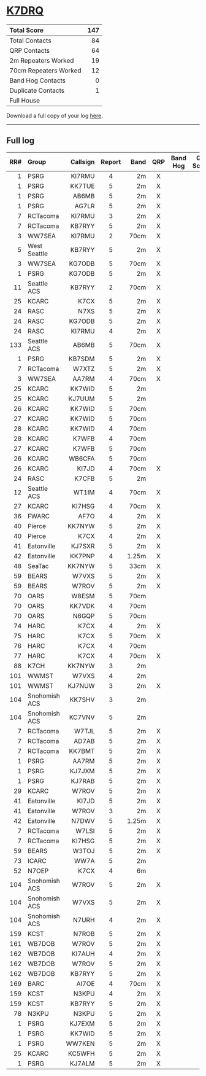 # [K7DRQ](https://www.qrz.com/db/K7DRQ)

| Total Score           |   147 |
|:----------------------|------:|
| Total Contacts        |    84 |
| QRP Contacts          |    64 |
| 2m Repeaters Worked   |    19 |
| 70cm Repeaters Worked |    12 |
| Band Hog Contacts     |     0 |
| Duplicate Contacts    |     1 |
| Full House            |       |

Download a full copy of your log [here](/results/K7DRQ/log.csv).

---

## Full log


|   RR# | Group         |   Callsign |  Report  |   Band |  QRP  |  Band Hog  |   QSO Score |
|------:|:--------------|-----------:|:--------:|-------:|:-----:|:----------:|------------:|
|     1 | PSRG          |     KI7RMU |    4     |     2m |   X   |            |           2 |
|     1 | PSRG          |     KK7TUE |    5     |     2m |   X   |            |           2 |
|     1 | PSRG          |      AB6MB |    5     |     2m |   X   |            |           2 |
|     1 | PSRG          |      AG7LR |    5     |     2m |   X   |            |           2 |
|     7 | RCTacoma      |     KI7RMU |    3     |     2m |   X   |            |           2 |
|     7 | RCTacoma      |     KB7RYY |    5     |     2m |   X   |            |           2 |
|     3 | WW7SEA        |     KI7RMU |    2     |   70cm |   X   |            |           2 |
|     5 | West Seattle  |     KB7RYY |    5     |     2m |   X   |            |           2 |
|     3 | WW7SEA        |     KG7ODB |    5     |   70cm |   X   |            |           2 |
|     1 | PSRG          |     KG7ODB |    5     |     2m |   X   |            |           2 |
|    11 | Seattle ACS   |     KB7RYY |    2     |   70cm |   X   |            |           2 |
|    25 | KCARC         |       K7CX |    5     |     2m |   X   |            |           2 |
|    24 | RASC          |       N7XS |    5     |     2m |   X   |            |           2 |
|    24 | RASC          |     KG7ODB |    5     |     2m |   X   |            |           2 |
|    24 | RASC          |     KI7RMU |    4     |     2m |   X   |            |           2 |
|   133 | Seattle ACS   |      AB6MB |    5     |   70cm |   X   |            |           2 |
|     1 | PSRG          |     KB7SDM |    5     |     2m |   X   |            |           2 |
|     7 | RCTacoma      |      W7XTZ |    5     |     2m |   X   |            |           2 |
|     3 | WW7SEA        |      AA7RM |    4     |   70cm |   X   |            |           2 |
|    25 | KCARC         |     KK7WID |    5     |     2m |       |            |           1 |
|    25 | KCARC         |     KJ7UUM |    5     |     2m |       |            |           1 |
|    26 | KCARC         |     KK7WID |    5     |   70cm |       |            |           1 |
|    27 | KCARC         |     KK7WID |    5     |   70cm |       |            |           1 |
|    28 | KCARC         |     KK7WID |    4     |   70cm |       |            |           1 |
|    28 | KCARC         |      K7WFB |    4     |   70cm |       |            |           1 |
|    27 | KCARC         |      K7WFB |    5     |   70cm |       |            |           1 |
|    26 | KCARC         |     WB6CFA |    5     |   70cm |       |            |           1 |
|    26 | KCARC         |      KI7JD |    4     |   70cm |   X   |            |           2 |
|    24 | RASC          |      K7CFB |    5     |     2m |       |            |           1 |
|    12 | Seattle ACS   |      WT1IM |    4     |   70cm |   X   |            |           2 |
|    27 | KCARC         |     KI7HSG |    4     |   70cm |   X   |            |           2 |
|    36 | FWARC         |       AF7O |    4     |     2m |   X   |            |           2 |
|    40 | Pierce        |     KK7NYW |    5     |     2m |   X   |            |           2 |
|    40 | Pierce        |       K7CX |    4     |     2m |   X   |            |           2 |
|    41 | Eatonville    |     KJ7SXR |    5     |     2m |   X   |            |           2 |
|    42 | Eatonville    |     KK7PNP |    4     |  1.25m |   X   |            |           2 |
|    48 | SeaTac        |     KK7NYW |    5     |   33cm |   X   |            |           2 |
|    59 | BEARS         |      W7VXS |    5     |     2m |   X   |            |           2 |
|    59 | BEARS         |      W7ROV |    5     |     2m |   X   |            |           2 |
|    70 | OARS          |      W8ESM |    5     |   70cm |       |            |           1 |
|    70 | OARS          |     KK7VDK |    4     |   70cm |       |            |           1 |
|    70 | OARS          |      N6GQP |    5     |   70cm |       |            |           1 |
|    74 | HARC          |       K7CX |    4     |     2m |   X   |            |           2 |
|    75 | HARC          |       K7CX |    5     |   70cm |   X   |            |           2 |
|    76 | HARC          |       K7CX |    4     |   70cm |       |            |           1 |
|    77 | HARC          |       K7CX |    4     |   70cm |   X   |            |           2 |
|    88 | K7CH          |     KK7NYW |    3     |     2m |       |            |           1 |
|   101 | WWMST         |      W7VXS |    4     |     2m |       |            |           1 |
|   101 | WWMST         |     KJ7NUW |    3     |     2m |   X   |            |           2 |
|   104 | Snohomish ACS |     KK7SHV |    3     |     2m |       |            |           1 |
|   104 | Snohomish ACS |     KC7VNV |    5     |     2m |       |            |           1 |
|     7 | RCTacoma      |      W7TJL |    5     |     2m |   X   |            |           2 |
|     7 | RCTacoma      |      AD7AB |    5     |     2m |   X   |            |           2 |
|     7 | RCTacoma      |     KK7BMT |    5     |     2m |   X   |            |           2 |
|     1 | PSRG          |      AA7RM |    5     |     2m |   X   |            |           2 |
|     1 | PSRG          |     KJ7JXM |    5     |     2m |   X   |            |           2 |
|     1 | PSRG          |     KJ7RAB |    5     |     2m |   X   |            |           2 |
|    29 | KCARC         |      W7ROV |    5     |     2m |   X   |            |           2 |
|    41 | Eatonville    |      KI7JD |    5     |     2m |   X   |            |           2 |
|    41 | Eatonville    |      W7ROV |    3     |     2m |   X   |            |           2 |
|    42 | Eatonville    |      N7DWV |    5     |  1.25m |   X   |            |           2 |
|     7 | RCTacoma      |      W7LSI |    5     |     2m |   X   |            |           2 |
|     7 | RCTacoma      |     KI7HSG |    5     |     2m |   X   |            |           2 |
|    59 | BEARS         |      W3TOJ |    5     |     2m |   X   |            |           2 |
|    73 | ICARC         |       WW7A |    5     |     2m |       |            |           1 |
|    52 | N7OEP         |       K7CX |    4     |     6m |       |            |           1 |
|   104 | Snohomish ACS |      W7ROV |    5     |     2m |   X   |            |           2 |
|   104 | Snohomish ACS |      W7VXS |    5     |     2m |   X   |            |           2 |
|   104 | Snohomish ACS |      N7URH |    4     |     2m |   X   |            |           2 |
|   159 | KCST          |      N7ROB |    5     |     2m |   X   |            |           2 |
|   161 | WB7DOB        |      W7ROV |    5     |     2m |   X   |            |           2 |
|   162 | WB7DOB        |     KI7AUH |    4     |     2m |   X   |            |           2 |
|   162 | WB7DOB        |      W7ROV |    5     |     2m |   X   |            |           2 |
|   162 | WB7DOB        |     KB7RYY |    5     |     2m |   X   |            |           2 |
|   169 | BARC          |      AI7OE |    4     |   70cm |   X   |            |           2 |
|   159 | KCST          |      N3KPU |    4     |     2m |   X   |            |           2 |
|   159 | KCST          |     KB7RYY |    5     |     2m |   X   |            |           2 |
|    78 | N3KPU         |      N3KPU |    5     |     2m |   X   |            |           2 |
|     1 | PSRG          |     KJ7EXM |    5     |     2m |   X   |            |           2 |
|     1 | PSRG          |     KK7WID |    5     |     2m |   X   |            |           2 |
|     1 | PSRG          |     WW7KEN |    5     |     2m |   X   |            |           2 |
|    25 | KCARC         |     KC5WFH |    5     |     2m |   X   |            |           2 |
|     1 | PSRG          |     KJ7ALM |    5     |     2m |   X   |            |           2 |